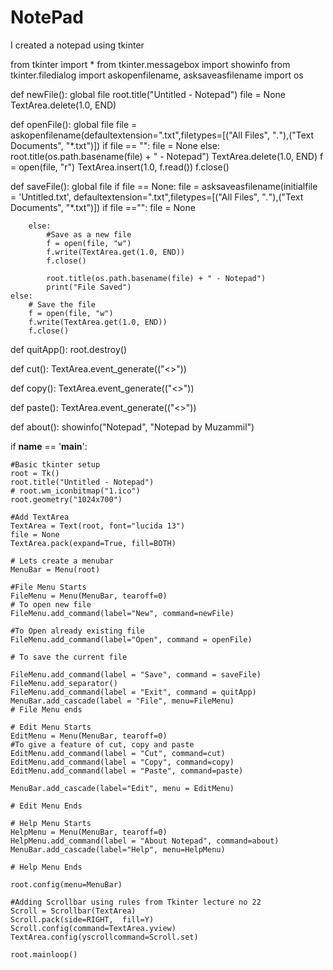 # NotePad
I created a notepad using tkinter


from tkinter import *
from tkinter.messagebox import showinfo
from tkinter.filedialog import askopenfilename, asksaveasfilename
import os

def newFile():
    global file
    root.title("Untitled - Notepad")
    file = None
    TextArea.delete(1.0, END)


def openFile():
    global file
    file = askopenfilename(defaultextension=".txt",filetypes=[("All Files", "*.*"),("Text Documents", "*.txt")])
    if file == "":
        file = None
    else:
        root.title(os.path.basename(file) + " - Notepad")
        TextArea.delete(1.0, END)
        f = open(file, "r")
        TextArea.insert(1.0, f.read())
        f.close()


def saveFile():
    global file
    if file == None:
        file = asksaveasfilename(initialfile = 'Untitled.txt', defaultextension=".txt",filetypes=[("All Files", "*.*"),("Text Documents", "*.txt")])
        if file =="":
            file = None

        else:
            #Save as a new file
            f = open(file, "w")
            f.write(TextArea.get(1.0, END))
            f.close()

            root.title(os.path.basename(file) + " - Notepad")
            print("File Saved")
    else:
        # Save the file
        f = open(file, "w")
        f.write(TextArea.get(1.0, END))
        f.close()


def quitApp():
    root.destroy()

def cut():
    TextArea.event_generate(("<<Cut>>"))

def copy():
    TextArea.event_generate(("<<Copy>>"))

def paste():
    TextArea.event_generate(("<<Paste>>"))

def about():
    showinfo("Notepad", "Notepad by Muzammil")

if __name__ == '__main__':
    
    #Basic tkinter setup
    root = Tk()
    root.title("Untitled - Notepad")
    # root.wm_iconbitmap("1.ico")
    root.geometry("1024x700")

    #Add TextArea
    TextArea = Text(root, font="lucida 13")
    file = None
    TextArea.pack(expand=True, fill=BOTH)

    # Lets create a menubar
    MenuBar = Menu(root)

    #File Menu Starts
    FileMenu = Menu(MenuBar, tearoff=0)
    # To open new file
    FileMenu.add_command(label="New", command=newFile)

    #To Open already existing file
    FileMenu.add_command(label="Open", command = openFile)

    # To save the current file

    FileMenu.add_command(label = "Save", command = saveFile)
    FileMenu.add_separator()
    FileMenu.add_command(label = "Exit", command = quitApp)
    MenuBar.add_cascade(label = "File", menu=FileMenu)
    # File Menu ends

    # Edit Menu Starts
    EditMenu = Menu(MenuBar, tearoff=0)
    #To give a feature of cut, copy and paste
    EditMenu.add_command(label = "Cut", command=cut)
    EditMenu.add_command(label = "Copy", command=copy)
    EditMenu.add_command(label = "Paste", command=paste)

    MenuBar.add_cascade(label="Edit", menu = EditMenu)

    # Edit Menu Ends

    # Help Menu Starts
    HelpMenu = Menu(MenuBar, tearoff=0)
    HelpMenu.add_command(label = "About Notepad", command=about)
    MenuBar.add_cascade(label="Help", menu=HelpMenu)

    # Help Menu Ends

    root.config(menu=MenuBar)

    #Adding Scrollbar using rules from Tkinter lecture no 22
    Scroll = Scrollbar(TextArea)
    Scroll.pack(side=RIGHT,  fill=Y)
    Scroll.config(command=TextArea.yview)
    TextArea.config(yscrollcommand=Scroll.set)

    root.mainloop()
